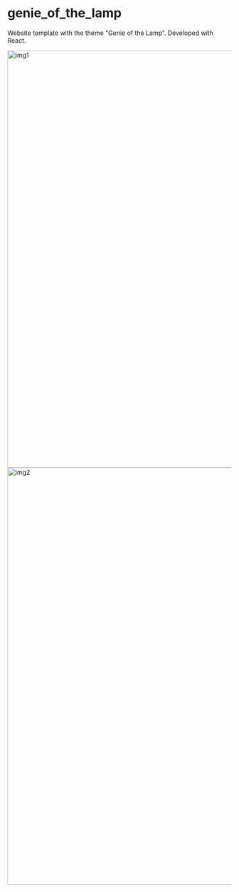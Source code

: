# genie_of_the_lamp

Website template with the theme “Genie of the Lamp”. Developed with React.

<img width="936" alt="img1" src="https://github.com/user-attachments/assets/b9a55b81-07e6-4810-9b11-4a5912a82293" />

<img width="936" alt="img2" src="https://github.com/user-attachments/assets/224b9cc0-a58b-413a-863e-311f43a9ffbe" />


